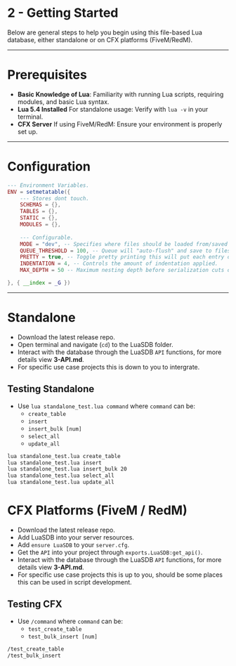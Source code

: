 # 2 - Getting Started

Below are general steps to help you begin using this file-based Lua database, either standalone or on CFX platforms (FiveM/RedM).

---

# Prerequisites

- **Basic Knowledge of Lua**: Familiarity with running Lua scripts, requiring modules, and basic Lua syntax.  
- **Lua 5.4 Installed** For standalone usage: Verify with `lua -v` in your terminal.  
- **CFX Server** If using FiveM/RedM: Ensure your environment is properly set up.  

--- 

# Configuration

```lua
--- Environment Variables.
ENV = setmetatable({
    --- Stores dont touch.
    SCHEMAS = {},
    TABLES = {},
    STATIC = {},
    MODULES = {},
    
    --- Configurable.
    MODE = "dev", -- Specifies where files should be loaded from/saved to; Options: "dev", "prod"
    QUEUE_THRESHOLD = 100, -- Queue will "auto-flush" and save to files once threshold has been reached.
    PRETTY = true, -- Toggle pretty printing this will put each entry onto a single line.
    INDENTATION = 4, -- Controls the amount of indentation applied. 
    MAX_DEPTH = 50 -- Maximum nesting depth before serialization cuts off.

}, { __index = _G })
```

---

# Standalone

- Download the latest release repo.
- Open terminal and navigate (`cd`) to the LuaSDB folder.
- Interact with the database through the LuaSDB `API` functions, for more details view **3-API.md**.
- For specific use case projects this is down to you to intergrate.

## Testing Standalone

- Use `lua standalone_test.lua command` where `command` can be:
    - `create_table`
    - `insert`
    - `insert_bulk [num]`
    - `select_all`
    - `update_all`

```bash
lua standalone_test.lua create_table
lua standalone_test.lua insert
lua standalone_test.lua insert_bulk 20
lua standalone_test.lua select_all
lua standalone_test.lua update_all
```

# CFX Platforms (FiveM / RedM)

- Download the latest release repo.
- Add LuaSDB into your server resources.
- Add `ensure LuaSDB` to your `server.cfg`.
- Get the `API` into your project through `exports.LuaSDB:get_api()`.
- Interact with the database through the LuaSDB `API` functions, for more details view **3-API.md**.
- For specific use case projects this is up to you, should be some places this can be used in script development.

## Testing CFX

- Use `/command` where `command` can be:
    - `test_create_table`
    - `test_bulk_insert [num]`

```bash
/test_create_table
/test_bulk_insert
```